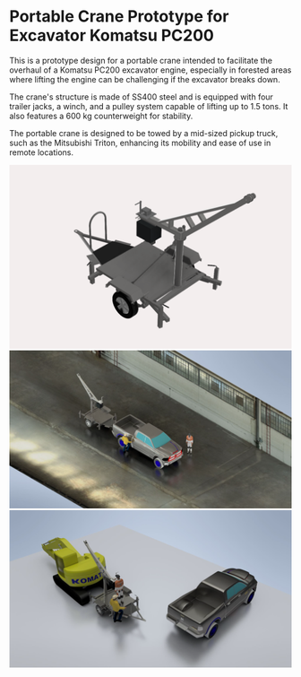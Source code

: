 # Portable Crane Prototype for Excavator Komatsu PC200

This is a prototype design for a portable crane intended to facilitate the overhaul of a Komatsu PC200 excavator engine, especially in forested areas where lifting the engine can be challenging if the excavator breaks down.

The crane's structure is made of SS400 steel and is equipped with four trailer jacks, a winch, and a pulley system capable of lifting up to 1.5 tons. It also features a 600 kg counterweight for stability.

The portable crane is designed to be towed by a mid-sized pickup truck, such as the Mitsubishi Triton, enhancing its mobility and ease of use in remote locations.

![Portable Crane](images/crane1.png)
![Portable Crane](images/crane2.png)
![Portable Crane](images/crane3.png)
